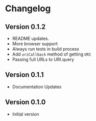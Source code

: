 # Changelog

## Version 0.1.2

 - README updates.
 - More browser support
 - Always run tests in build process
 - Add `uriCallback` method of getting `URI`
 - Passing full URLs to URI.query

## Version 0.1.1

 - Documentation Updates

## Version 0.1.0

 - Initial version
